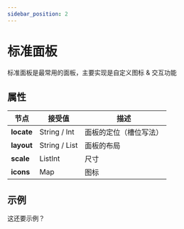 ```yaml
---
sidebar_position: 2
---
```


# 标准面板

标准面板是最常用的面板，主要实现是自定义图标 & 交互功能

## 属性

| **节点**     | 接受值           | 描述          |
|------------|---------------|-------------|
| **locate** | String / Int  | 面板的定位（槽位写法） |
| **layout** | String / List | 面板的布局       |
| **scale**  | ListInt       | 尺寸          |
| **icons**  | Map           | 图标          |

## 示例

这还要示例？